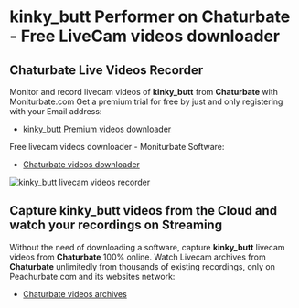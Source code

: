 # kinky_butt Performer on Chaturbate - Free LiveCam videos downloader

## Chaturbate Live Videos Recorder

Monitor and record livecam videos of **kinky_butt** from **Chaturbate** with Moniturbate.com
Get a premium trial for free by just and only registering with your Email address:
* [kinky_butt Premium videos downloader](https://moniturbate.com/request-demo-licence-key.html)

Free livecam videos downloader - Moniturbate Software:
* [Chaturbate videos downloader](https://moniturbate.com/moniturbate-download-software.html)

![kinky_butt livecam videos recorder](https://peachurnet.com/templates/moniturbate-software.png)


## Capture kinky_butt videos from the Cloud and watch your recordings on Streaming

Without the need of downloading a software, capture **kinky_butt** livecam videos from **Chaturbate** 100% online.
Watch Livecam archives from **Chaturbate** unlimitedly from thousands of existing recordings, only on Peachurbate.com and its websites network:
* [Chaturbate videos archives](https://peachurnet.com/)